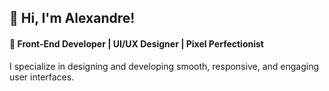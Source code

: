 ## 👋 Hi, I'm Alexandre!
#### 🎨 Front-End Developer | UI/UX Designer | Pixel Perfectionist

I specialize in designing and developing smooth, responsive, and engaging user interfaces.

<!--
**AlexandreStang/AlexandreStang** is a ✨ _special_ ✨ repository because its `README.md` (this file) appears on your GitHub profile.

Here are some ideas to get you started:

- 🔭 I’m currently working on ...
- 🌱 I’m currently learning ...
- 👯 I’m looking to collaborate on ...
- 🤔 I’m looking for help with ...
- 💬 Ask me about ...
- 📫 How to reach me: ...
- 😄 Pronouns: ...
- ⚡ Fun fact: ...
-->
